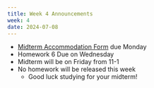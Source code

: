 ```yaml
---
title: Week 4 Announcements
week: 4
date: 2024-07-08
---
```


* [Midterm Accommodation Form]() due Monday
* Homework 6 Due on Wednesday
* Midterm will be on Friday from 11-1
* No homework will be released this week
  * Good luck studying for your midterm! 
